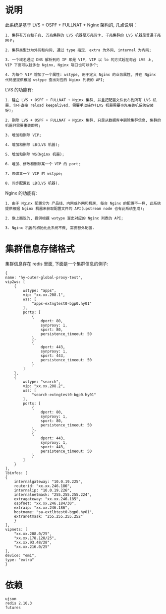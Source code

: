 # 说明

此系统是基于 LVS + OSPF + FULLNAT + Nginx 架构的, 几点说明：

    1. 集群有万兆和千兆, 万兆集群的 LVS 机器是万兆网卡, 千兆集群的 LVS 机器是普通千兆网卡;

    2. 集群类型分为外网和内网, 通过 type 指定, extra 为外网, internal 为内网;

    3. 一个域名通过 DNS 解析到的 IP 即是 VIP, VIP 以 lo 的方式起在每台 LVS 上, VIP 下面可以挂多台 Nginx, Nginx 端口也可以多个;

    4. 为每个 VIP 增加了一个属性: wstype, 用于定义 Nginx 的业务属性, 并在 Nginx 代码里提供根据 wstype 查出对应的 Nginx 列表的 API;


LVS 的功能有:

    1. 建立 LVS + OSPF + FULLNAT + Nginx 集群, 并且把配置文件发布到所有 LVS 机器, 但不直接 reload keepalived, 需要手动操作(LVS 机器需要事先用装机系统安装好);

    2. 删除 LVS + OSPF + FULLNAT + Nginx 集群, 只是从数据库中删除集群信息, 集群的机器只需要重装即可;

    3. 增加和删除 VIP;

    4. 增加和删除 LB(LVS 机器);

    5. 增加和删除 WS(Nginx 机器);

    6. 增加、修改和删除某一个 VIP 的 port;

    7. 修改某一个 VIP 的 wstype;

    8. 同步配置到 LB(LVS 机器).


Nginx 的功能有:

    1. 由于 Nginx 配置分为 产品线、内网或外网和机房, 每台 Nginx 的配置不一样, 此系统提供根据 Nginx 机器来获取配置文件的 API(upstream node 也有此系统生成);

    2. 像上面说的, 提供根据 wstype 查出对应的 Nginx 列表的 API;

    3. Nginx 机器的初始化此系统不做, 需要额外配置.




# 集群信息存储格式

集群信息存在 redis 里面, 下面是一个集群信息的例子:

```
{
name: "hy-outer-global-proxy-test",
vip2ws: [
	{
		wstype: "apps",
		vip: "xx.xx.208.1",
		wss: [
			"apps-extngtest0-bgp0.hy01"
		],
		ports: [
			{
				dport: 80,
				synproxy: 1,
				sport: 80,
				persistence_timeout: 50
			},
			{
				dport: 443,
				synproxy: 1,
				sport: 443,
				persistence_timeout: 50
			}
		]
	},
	{
		wstype: "search",
		vip: "xx.xx.208.2",
		wss: [
			"search-extngtest0-bgp0.hy01"
		],
		ports: [
			{
				dport: 80,
				synproxy: 1,
				sport: 80,
				persistence_timeout: 50
			},
			{
				dport: 443,
				synproxy: 1,
				sport: 443,
				persistence_timeout: 50
			}
		]
	}
],
lbinfos: [
{
	internalgateway: "10.0.19.225",
	routerid: "xx.xx.246.186",
	internalip: "10.0.19.226",
	internalnetmask: "255.255.255.224",
	extragateway: "xx.xx.246.185",
	ospfnet: "xx.xx.246.184/30",
	extraip: "xx.xx.246.186",
	hostname: "sa-extlbtest0-bgp0.hy01",
	extranetmask: "255.255.255.252"
	}
],
vipnets: [
	"xx.xx.208.0/25",
	"xx.xx.178.128/25",
	"xx.xx.93.48/28",
	"xx.xx.216.0/25"
],
device: "em1",
type: "extra"
}

```



# 依赖

```
ujson
redis 2.10.3
futures
```
